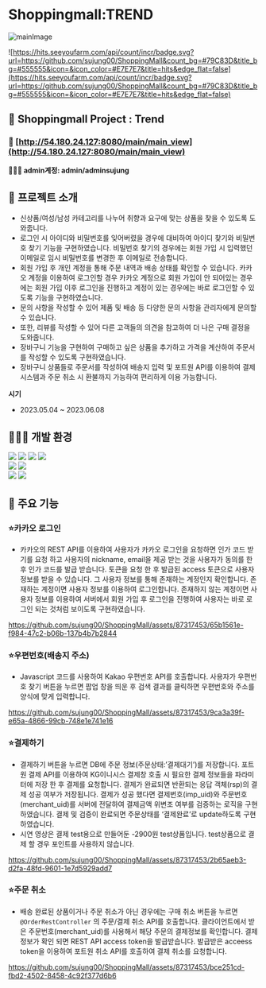 # Shoppingmall:TREND

![mainImage](https://github.com/sujung00/ShoppingMall/assets/87317453/ee07b20d-c6d4-4e05-b6c6-2a5838abac31)


![https://hits.seeyoufarm.com/api/count/incr/badge.svg?url=https://github.com/sujung00/ShoppingMall&count_bg=#79C83D&title_bg=#555555&icon=&icon_color=#E7E7E7&title=hits&edge_flat=false](https://hits.seeyoufarm.com/api/count/incr/badge.svg?url=https://github.com/sujung00/ShoppingMall&count_bg=#79C83D&title_bg=#555555&icon=&icon_color=#E7E7E7&title=hits&edge_flat=false)


## 🛒 Shoppingmall Project : Trend

### 🔗  [http://54.180.24.127:8080/main/main_view](http://54.180.24.127:8080/main/main_view)

**👩🏻‍🔧 admin계정: admin/adminsujung**


## 🛒 프로젝트 소개


- 신상품/여성/남성 카테고리를 나누어 취향과 요구에 맞는 상품을 찾을 수 있도록 도와줍니다.
- 로그인 시 아이디와 비밀번호를 잊어버렸을 경우에 대비하여 아이디 찾기와 비밀번호 찾기 기능을 구현하였습니다. 비밀번호 찾기의 경우에는 회원 가입 시 입력했던 이메일로 임시 비밀번호를 변경한 후 이메일로 전송합니다.
- 회원 가입 후 개인 계정을 통해 주문 내역과 배송 상태를 확인할 수 있습니다. 카카오 계정을 이용하여 로그인할 경우 카카오 계정으로 회원 가입이 안 되어있는 경우에는 회원 가입 이후 로그인을 진행하고 계정이 있는 경우에는 바로 로그인할 수 있도록 기능을 구현하였습니다.
- 문의 사항을 작성할 수 있어 제품 및 배송 등 다양한 문의 사항을 관리자에게 문의할 수 있습니다.
- 또한, 리뷰를 작성할 수 있어 다른 고객들의 의견을 참고하여 더 나은 구매 결정을 도와줍니다.
- 장바구니 기능을 구현하여 구매하고 싶은 상품을 추가하고 가격을 계산하여 주문서를 작성할 수 있도록 구현하였습니다.
- 장바구니 상품들로 주문서를 작성하여 배송지 입력 및 포트원 API를 이용하여 결제 시스템과 주문 취소 시 환불까지 가능하여  편리하게 이용 가능합니다.

**시기**

- 2023.05.04 ~ 2023.06.08


## 👩🏻‍💻 개발 환경

<img src="https://img.shields.io/badge/java-007396?style=for-the-badge&logo=java&logoColor=white"> <img src="https://img.shields.io/badge/gradle-02303A?style=for-the-badge&logo=gradle&logoColor=white"> <img src="https://img.shields.io/badge/springboot-6DB33F?style=for-the-badge&logo=springboot&logoColor=white"> <img src="https://img.shields.io/badge/mysql-4479A1?style=for-the-badge&logo=mysql&logoColor=white"><br>
<img src="https://img.shields.io/badge/amazonaws-232F3E?style=for-the-badge&logo=amazonaws&logoColor=white"> <img src="https://img.shields.io/badge/apachetomcat-F8DC75?style=for-the-badge&logo=apachetomcat&logoColor=white"><br>
<img src="https://img.shields.io/badge/github-181717?style=for-the-badge&logo=github&logoColor=white"> <img src="https://img.shields.io/badge/sourcetree-0052CC?style=for-the-badge&logo=sourcetree&logoColor=white">


## 📄 주요 기능

### ⭐카카오 로그인

- 카카오의 REST API를 이용하여 사용자가 카카오 로그인을 요청하면 인가 코드 받기를 요청 하고 사용자의 nickname, email을 제공 받는 것을 사용자가 동의를 한 후 인가 코드를 발급 받습니다. 토큰을 요청 한 후 발급된 access 토큰으로 사용자 정보를 받을 수 있습니다. 그 사용자 정보를 통해 존재하는 계정인지 확인합니다. 존재하는 계정이면 사용자 정보를 이용하여 로그인합니다. 존재하지 않는 계정이면 사용자 정보를 이용하여 서버에서 회원 가입 후 로그인을 진행하여 사용자는 바로 로그인 되는 것처럼 보이도록 구현하였습니다.

https://github.com/sujung00/ShoppingMall/assets/87317453/65b1561e-f984-47c2-b06b-137b4b7b2844

### ⭐우편번호(배송지 주소)

- Javascript 코드를 사용하여 Kakao 우편번호 API를 호출합니다. 사용자가 우편번호 찾기 버튼을 누르면 팝업 창을 띄운 후 검색 결과를 클릭하면 우편번호와 주소를 양식에 맞게 입력합니다.

https://github.com/sujung00/ShoppingMall/assets/87317453/9ca3a39f-e65a-4866-99cb-748e1e741e16

### ⭐결제하기

- 결제하기 버튼을 누르면 DB에 주문 정보(주문상태:’결제대기’)를 저장합니다. 포트원 결제 API를 이용하여 KG이니시스 결제창 호출 시 필요한 결제 정보들을 파라미터에 저장 한 후 결제를 요청합니다. 결제가 완료되면 반환되는 응답 객체(rsp)의 결제 성공 여부가 저장됩니다. 결제가 성공 했다면 결제번호(imp_uid)와 주문번호(merchant_uid)를 서버에 전달하여 결제금액 위변조 여부를 검증하는 로직을 구현하였습니다. 결제 및 검증이 완료되면 주문상태를 ‘결제완료’로 update하도록 구현하였습니다.
- 시연 영상은 결제 test용으로 만들어둔 -2900원 test상품입니다. test상품으로 결제 할 경우 포인트를 사용하지 않습니다.

https://github.com/sujung00/ShoppingMall/assets/87317453/2b65aeb3-d2fa-48fd-9601-1e7d5929add7

### ⭐주문 취소

- 배송 완료된 상품이거나 주문 취소가 아닌 경우에는 구매 취소 버튼을 누르면 `@OrderRestController` 의 주문/결제 취소 API를 호출합니다. 클라이언트에서 받은 주문번호(merchant_uid)를 사용해서 해당 주문의 결제정보를 확인합니다. 결제정보가 확인 되면 REST API access token을 발급받습니다. 발급받은 acceess token을 이용하여 포트원 취소 API를 호출하여 결제 취소를 요청합니다.

https://github.com/sujung00/ShoppingMall/assets/87317453/bce251cd-fbd2-4502-8458-4c92f377d6b6

